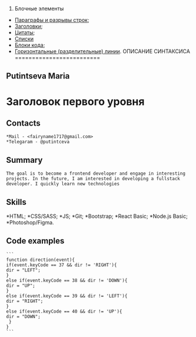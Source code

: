  1. Блочные элементы
 + [Параграфы и разрывы строк](#Parag);
 + [Заголовки](#Headers);
 + [Цитаты](#Blockquotes);
 + [Списки](#Lists)
 + [Блоки кода](#CodeBlocks);
 + [Горизонтальные (разделительные) линии](#Lines).
 ОПИСАНИЕ СИНТАКСИСА
=========================
   
Putintseva Maria
--------------------------

Заголовок первого уровня
========================

Contacts
--------------------------
	*Mail - <fairyname1717@gmail.com>
    *Telegaram - @putintceva

Summary
--------------------------
	The goal is to become a frontend developer and engage in interesting projects. In the future, I am interested in developing a fullstack developer. I quickly learn new technologies

Skills
--------------------------
*HTML;
*CSS/SASS;
*JS;
*Git;
*Bootstrap;
*React Basic;
*Node.js Basic;
*Photoshop/Figma.

Code examples
--------------------------
    ```
    function direction(event){
    if(event.keyCode == 37 && dir != 'RIGHT'){
    dir = "LEFT";
    }
    else if(event.keyCode == 38 && dir != 'DOWN'){
    dir = "UP";
    }
    else if(event.keyCode == 39 && dir != 'LEFT'){
    dir = "RIGHT";
    }
    else if(event.keyCode == 40 && dir != 'UP'){
    dir = "DOWN";
     }
    }
    ```
